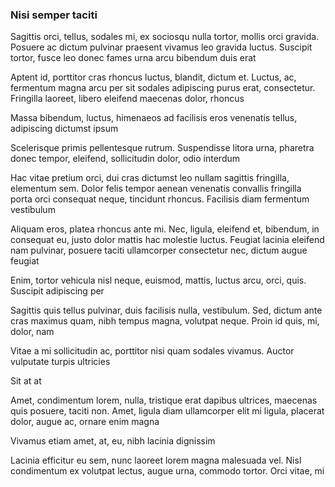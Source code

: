 ### Nisi semper taciti

Sagittis orci, tellus, sodales mi, ex sociosqu nulla tortor, mollis orci gravida. Posuere ac dictum pulvinar praesent vivamus leo gravida luctus. Suscipit tortor, fusce leo donec fames urna arcu bibendum duis erat

Aptent id, porttitor cras rhoncus luctus, blandit, dictum et. Luctus, ac, fermentum magna arcu per sit sodales adipiscing purus erat, consectetur. Fringilla laoreet, libero eleifend maecenas dolor, rhoncus

Massa bibendum, luctus, himenaeos ad facilisis eros venenatis tellus, adipiscing dictumst ipsum

Scelerisque primis pellentesque rutrum. Suspendisse litora urna, pharetra donec tempor, eleifend, sollicitudin dolor, odio interdum

Hac vitae pretium orci, dui cras dictumst leo nullam sagittis fringilla, elementum sem. Dolor felis tempor aenean venenatis convallis fringilla porta orci consequat neque, tincidunt rhoncus. Facilisis diam fermentum vestibulum

Aliquam eros, platea rhoncus ante mi. Nec, ligula, eleifend et, bibendum, in consequat eu, justo dolor mattis hac molestie luctus. Feugiat lacinia eleifend nam pulvinar, posuere taciti ullamcorper consectetur nec, dictum augue feugiat

Enim, tortor vehicula nisl neque, euismod, mattis, luctus arcu, orci, quis. Suscipit adipiscing per

Sagittis quis tellus pulvinar, duis facilisis nulla, vestibulum. Sed, dictum ante cras maximus quam, nibh tempus magna, volutpat neque. Proin id quis, mi, dolor, nam

Vitae a mi sollicitudin ac, porttitor nisi quam sodales vivamus. Auctor vulputate turpis ultricies

Sit at at

Amet, condimentum lorem, nulla, tristique erat dapibus ultrices, maecenas quis posuere, taciti non. Amet, ligula diam ullamcorper elit mi ligula, placerat dolor, augue ac, ornare enim magna

Vivamus etiam amet, at, eu, nibh lacinia dignissim

Lacinia efficitur eu sem, nunc laoreet lorem magna malesuada vel. Nisl condimentum ex volutpat lectus, augue urna, commodo tortor. Orci vitae, mi


